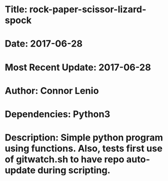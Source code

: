 # Title: rock-paper-scissor-lizard-spock
# Date: 2017-06-28
# Most Recent Update: 2017-06-28
# Author: Connor Lenio
# Dependencies: Python3
# Description: Simple python program using functions. Also, tests first use of gitwatch.sh to have repo auto-update during scripting.

